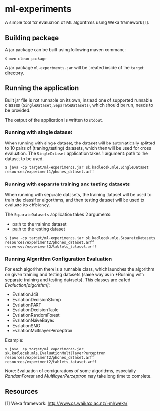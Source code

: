 # ml-experiments

A simple tool for evaluation of ML algorithms using Weka framework [1]. 

## Building package

A jar package can be built using following maven command:

```
$ mvn clean package
``` 
A jar package `ml-experiments.jar` will be created inside of the `target` directory.
## Running the application 

Built jar file is not runnable on its own, instead one 
of supported runnable classes (`SingleDataset`, `SeparateDatasets`), which should be run, needs to be provided.

The output of the application is written to `stdout`.

### Running with single dataset
When running with single dataset, the dataset will be automatically splitted to 10 pairs of (traning,testing) datasets, 
which then will be used for cross evaluation. 
The `SingleDataset` application takes 1 argument: path to the dataset to be used.  

```
$ java -cp target/ml-experiments.jar sk.kadlecek.mle.SingleDataset resources/experiment1/phones_dataset.arff 
```

### Running with separate training and testing datasets 
When running with separate datasets, the training dataset will be used 
to train the classifier algorithms, and then testing dataset will be used to 
evaluate its efficiency. 

The `SeparateDatasets` application takes 2 arguments: 
+ path to the training dataset
+ path to the testing dataset
 
```
$ java -cp target/ml-experiments.jar sk.kadlecek.mle.SeparateDatasets resources/experiment2/phones_dataset.arff resources/experiment2/tablets_dataset.arff
```

### Running Algorithm Configuration Evaluation

For each algorithm there is a runnable class, which launches the algorithm on given training and testing datasets 
(same way as in *Running with separate training and testing datasets). This classes are called 
*Evaluation[algorithm]*:

+ EvalationJ48
+ EvalationDecisionStump
+ EvalationPART
+ EvalationDecisionTable
+ EvalationRandomForest
+ EvalationNaiveBayes
+ EvalationSMO
+ EvalationMultilayerPerceptron

Example:

```
$ java -cp target/ml-experiments.jar sk.kadlecek.mle.EvaluationMultilayerPerceptron resources/experiment2/phones_dataset.arff resources/experiment2/tablets_dataset.arff
```

Note: Evaluation of configurations of some algorithms, especially *RandomForest* and *MultilayerPerceptron* may take long time to complete.

## Resources

[1] Weka framework: http://www.cs.waikato.ac.nz/~ml/weka/